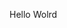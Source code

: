 Hello Wolrd

































































































































































































































































































































































































































































































































































































































































































































































































































































































































































































